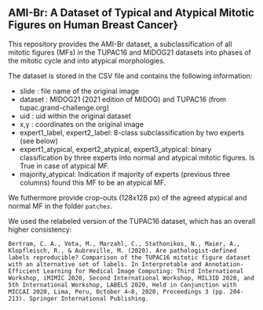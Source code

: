 ## AMI-Br: A Dataset of Typical and Atypical Mitotic Figures on Human Breast Cancer}

This repository provides the AMI-Br dataset, a subclassification of all mitotic figures (MFs) in the TUPAC16 and MIDOG21 datasets into phases of the mitotic cycle and into atypical morphologies.

The dataset is stored in the CSV file and contains the following information:
- slide : file name of the original image
- dataset : MIDOG21 (2021 edition of MIDOG) and TUPAC16 (from tupac.grand-challenge.org)
- uid : uid within the original dataset
- x,y : coordinates on the original image
- expert1_label, expert2_label: 8-class subclassification by two experts (see below)
- expert1_atypical, expert2_atypical, expert3_atypical: binary classification by three experts into normal and atypical mitotic figures. Is True in case of atypical MF.
- majority_atypical: Indication if majority of experts (previous three columns) found this MF to be an atypical MF.

We futhermore provide crop-outs (128x128 px) of the agreed atypical and normal MF in the folder `patches`.

We used the relabeled version of the TUPAC16 dataset, which has an overall higher consistency:
```
Bertram, C. A., Veta, M., Marzahl, C., Stathonikos, N., Maier, A., Klopfleisch, R., & Aubreville, M. (2020). Are pathologist-defined labels reproducible? Comparison of the TUPAC16 mitotic figure dataset with an alternative set of labels. In Interpretable and Annotation-Efficient Learning for Medical Image Computing: Third International Workshop, iMIMIC 2020, Second International Workshop, MIL3ID 2020, and 5th International Workshop, LABELS 2020, Held in Conjunction with MICCAI 2020, Lima, Peru, October 4–8, 2020, Proceedings 3 (pp. 204-213). Springer International Publishing.
```
